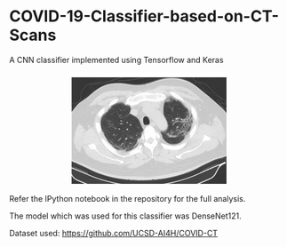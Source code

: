 # COVID-19-Classifier-based-on-CT-Scans
A CNN classifier implemented using Tensorflow and Keras

<p align="center"><img src="data/covid.png"\></p>

Refer the IPython notebook in the repository for the full analysis.

The model which was used for this classifier was DenseNet121.

Dataset used: https://github.com/UCSD-AI4H/COVID-CT
